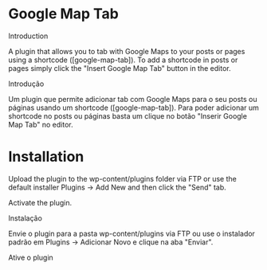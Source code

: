 Google Map Tab
==============

Introduction

A plugin that allows you to tab with Google Maps to your posts or pages using a shortcode ([google-map-tab]). 
To add a shortcode in posts or pages simply click the "Insert Google Map Tab" button in the editor.

Introdução

Um plugin que permite adicionar tab com Google Maps para o seu posts ou páginas usando um shortcode ([google-map-tab]). 
Para poder adicionar um shortcode no posts ou páginas basta um clique no botão "Inserir Google Map Tab" no editor.

Installation 
==============
Upload the plugin to the wp-content/plugins folder via FTP or use the default installer Plugins -> Add New and then click the "Send" tab. 

Activate the plugin.

Instalação

Envie o plugin para a pasta wp-content/plugins via FTP ou use o instalador padrão em Plugins -> Adicionar Novo e clique na aba "Enviar".

Ative o plugin

